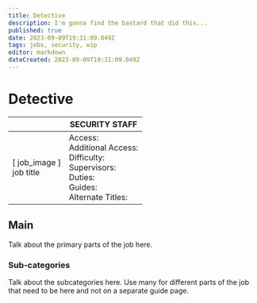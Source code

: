 ```yaml
---
title: Detective
description: I'm gonna find the bastard that did this...
published: true
date: 2023-09-09T19:31:09.049Z
tags: jobs, security, wip
editor: markdown
dateCreated: 2023-09-09T19:31:09.049Z
---
```


# Detective

|                             | SECURITY STAFF                                                                                  |
|-----------------------------|----------------------------------------------------------------------------------------------|
| \[ job_image ]<br>job title | Access:<br>Additional Access:<br>Difficulty:<br>Supervisors:<br>Duties:<br>Guides:<br>Alternate Titles: |

## Main 
Talk about the primary parts of the job here.


### Sub-categories
Talk about the subcategories here. Use many for different parts of the job that need to be here and not on a separate guide page.